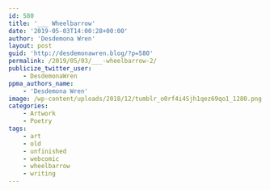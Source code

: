 ```yaml
---
id: 580
title: '___ Wheelbarrow'
date: '2019-05-03T14:00:28+00:00'
author: 'Desdemona Wren'
layout: post
guid: 'http://desdemonawren.blog/?p=580'
permalink: /2019/05/03/___-wheelbarrow-2/
publicize_twitter_user:
    - DesdemonaWren
ppma_authors_name:
    - 'Desdemona Wren'
image: /wp-content/uploads/2018/12/tumblr_o0rf4i4Sjh1qez69qo1_1280.png
categories:
    - Artwork
    - Poetry
tags:
    - art
    - old
    - unfinished
    - webcomic
    - wheelbarrow
    - writing
---
```


